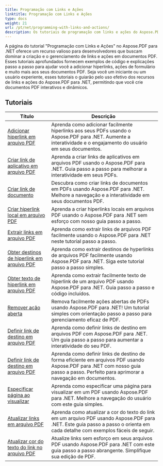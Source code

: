 ```yaml
---
title: Programação com Links e Ações
linktitle: Programação com Links e Ações
type: docs
weight: 21
url: /pt/net/programming-with-links-and-actions/
description: Os tutoriais de programação com links e ações do Aspose.PDF para .NET são um recurso abrangente para dominar a criação e o gerenciamento de links interativos em documentos PDF.
---
```

A página do tutorial "Programação com Links e Ações" no Aspose.PDF para .NET oferece um recurso valioso para desenvolvedores que buscam dominar a criação e o gerenciamento de links e ações em documentos PDF. Esses tutoriais aprofundados fornecem exemplos de código e explicações passo a passo para ajudar você a adicionar hiperlinks, ações de formulário e muito mais aos seus documentos PDF. Seja você um iniciante ou um usuário experiente, esses tutoriais o guiarão pelo uso efetivo dos recursos de links e ações do Aspose.PDF para .NET, permitindo que você crie documentos PDF interativos e dinâmicos.

## Tutoriais
| Título | Descrição |
| --- | --- | 
| [Adicionar hiperlink em arquivo PDF](./add-hyperlink/) | Aprenda como adicionar facilmente hiperlinks aos seus PDFs usando o Aspose.PDF para .NET. Aumente a interatividade e o engajamento do usuário em seus documentos. |  
| [Criar link de aplicativo em arquivo PDF](./create-application-link/) | Aprenda a criar links de aplicativos em arquivos PDF usando o Aspose.PDF para .NET. Guia passo a passo para melhorar a interatividade em seus PDFs. |  
| [Criar link de documento](./create-document-link/) | Descubra como criar links de documentos em PDFs usando Aspose.PDF para .NET. Melhore a navegação e a interatividade em seus documentos PDF. |  
| [Criar hiperlink local em arquivo PDF](./create-local-hyperlink/) | Aprenda a criar hiperlinks locais em arquivos PDF usando o Aspose.PDF para .NET sem esforço com nosso guia passo a passo. |  
| [Extrair links em arquivo PDF](./extract-links/) | Aprenda como extrair links de arquivos PDF facilmente usando o Aspose.PDF para .NET neste tutorial passo a passo. |  
| [Obter destinos de hiperlink em arquivo PDF](./get-hyperlink-destinations/) | Aprenda como extrair destinos de hyperlinks de arquivos PDF facilmente usando Aspose.PDF para .NET. Siga este tutorial passo a passo simples. |  
| [Obter texto de hiperlink em arquivo PDF](./get-hyperlink-text/) | Aprenda como extrair facilmente texto de hiperlink de um arquivo PDF usando Aspose.PDF para .NET. Guia passo a passo e código incluídos. |  
| [Remover ação aberta](./remove-open-action/) | Remova facilmente ações abertas de PDFs usando Aspose.PDF para .NET! Um tutorial simples com orientação passo a passo para gerenciamento eficaz de PDF. |  
| [Definir link de destino em arquivo PDF](./set-destination-link/) | Aprenda como definir links de destino em arquivos PDF com Aspose.PDF para .NET. Um guia passo a passo para aumentar a interatividade do seu PDF. |  
| [Definir link de destino em arquivo PDF](./set-target-link/) | Aprenda como definir links de destino de forma eficiente em arquivos PDF usando Aspose.PDF para .NET com nosso guia passo a passo. Perfeito para aprimorar a navegação em documentos. |  
| [Especificar página ao visualizar](./specify-page-when-viewing/) | Aprenda como especificar uma página para visualizar em um PDF usando Aspose.PDF para .NET. Melhore a navegação do usuário com este guia simples. |  
| [Atualizar links em arquivo PDF](./update-links/) | Aprenda como atualizar a cor do texto do link em um arquivo PDF usando Aspose.PDF para .NET. Este guia passo a passo o orienta em cada detalhe com exemplos fáceis de seguir. |  
| [Atualizar cor do texto do link no arquivo PDF](./update-link-text-color/) | Atualize links sem esforço em seus arquivos PDF usando Aspose.PDF para .NET com este guia passo a passo abrangente. Simplifique sua edição de PDF. |  